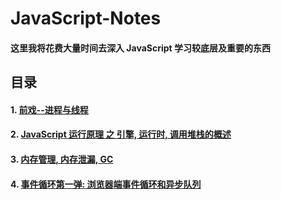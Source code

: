 # JavaScript-Notes

#### 这里我将花费大量时间去深入 JavaScript 学习较底层及重要的东西

## 目录

#### 1. [前戏--进程与线程](https://github.com/blackCY/blog-JavaScript/issues/4)
#### 2. [JavaScript 运行原理 之 引擎, 运行时, 调用堆栈的概述](https://github.com/blackCY/blog-JavaScript/issues/1)
#### 3. [内存管理, 内存泄漏, GC](https://github.com/blackCY/blog-JavaScript/issues/2)
#### 4. [事件循环第一弹: 浏览器端事件循环和异步队列](https://github.com/blackCY/blog-JavaScript/issues/3)

